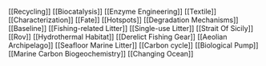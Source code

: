 [[Recycling]]
[[Biocatalysis]]
[[Enzyme Engineering]]
[[Textile]]
[[Characterization]]
[[Fate]]
[[Hotspots]]
[[Degradation Mechanisms]]
[[Baseline]]
[[Fishing-related Litter]]
[[Single-use Litter]]
[[Strait Of Sicily]]
[[Rov]]
[[Hydrothermal Habitat]]
[[Derelict Fishing Gear]]
[[Aeolian Archipelago]]
[[Seafloor Marine Litter]]
[[Carbon cycle]]
[[Biological Pump]]
[[Marine Carbon Biogeochemistry]]
[[Changing Ocean]]
